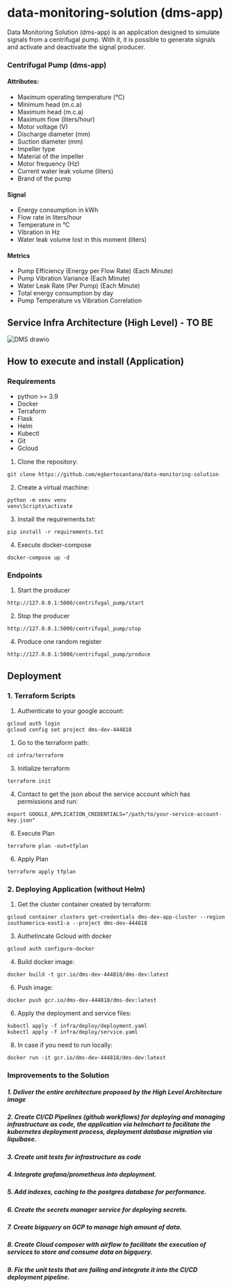 # data-monitoring-solution (dms-app)

Data Monitoring Solution (dms-app) is an application designed to simulate signals from a centrifugal pump. With it, it is possible to generate signals and activate and deactivate the signal producer.

### Centrifugal Pump (dms-app)
#### Attributes:
- Maximum operating temperature (°C)
- Minimum head (m.c.a)
- Maximum head (m.c.a)
- Maximum flow (liters/hour)
- Motor voltage (V)
- Discharge diameter (mm)
- Suction diameter (mm)
- Impeller type
- Material of the impeller
- Motor frequency (Hz)
- Current water leak volume (liters)
- Brand of the pump

#### Signal
- Energy consumption in kWh
- Flow rate in liters/hour
- Temperature in °C
- Vibration in Hz
- Water leak volume lost in this moment (liters)

#### Metrics
- Pump Efficiency (Energy per Flow Rate) (Each Minute)
- Pump Vibration Variance (Each Minute)
- Water Leak Rate (Per Pump) (Each Minute)
- Total energy consumption by day
- Pump Temperature vs Vibration Correlation

## Service Infra Architecture (High Level) - TO BE

![DMS drawio](https://github.com/user-attachments/assets/154004df-0276-4e5e-a41b-514ef3b3d92e)


  
## How to execute and install (Application)

### Requirements
- python >= 3.9
- Docker
- Terraform
- Flask
- Helm
- Kubectl
- Git
- Gcloud

1) Clone the repository:
```
git clone https://github.com/egbertosantana/data-monitoring-solution
```
2) Create a virtual machine:
```
python -m venv venv
venv\Scripts\activate
```
3) Install the requirements.txt:
```
pip install -r requirements.txt
```
4) Execute docker-compose
```
docker-compose up -d
```
### Endpoints

1) Start the producer
```
http://127.0.0.1:5000/centrifugal_pump/start
```
2) Stop the producer
```
http://127.0.0.1:5000/centrifugal_pump/stop
```
4) Produce one random register
```
http://127.0.0.1:5000/centrifugal_pump/produce
```
## Deployment

### 1. Terraform Scripts

1) Authenticate to your google account:
```
gcloud auth login
gcloud config set project dms-dev-444818
```

1) Go to the terraform path:
```
cd infra/terraform
```
3) Initialize terraform
```
terraform init
```
4) Contact to get the json about the service account which has permissions and run:
```
export GOOGLE_APPLICATION_CREDENTIALS="/path/to/your-service-account-key.json"
```
6) Execute Plan
```
terraform plan -out=tfplan
```
6) Apply Plan
```
terraform apply tfplan
```
### 2. Deploying Application (without Helm)
1) Get the cluster container created by terraform:
```
gcloud container clusters get-credentials dms-dev-app-cluster --region southamerica-east1-a --project dms-dev-444818
```

3) Authetincate Gcloud with docker
```
gcloud auth configure-docker
```

4) Build docker image:
```
docker build -t gcr.io/dms-dev-444818/dms-dev:latest
```

6) Push image:
```
docker push gcr.io/dms-dev-444818/dms-dev:latest
```
6) Apply the deployment and service files:
```
kubectl apply -f infra/deploy/deployment.yaml
kubectl apply -f infra/deploy/service.yaml
```
8) In case if you need to run locally:
```
docker run -it gcr.io/dms-dev-444818/dms-dev:latest
```
### Improvements to the Solution

##### 1. Deliver the entire architecture proposed by the High Level Architecture image
##### 2. Create CI/CD Pipelines (github workflows) for deploying and managing infrastructure as code, the application via helmchart to facilitate the kubernetes deployment process, deployment database migration via liquibase.
##### 3. Create unit tests for infrastructure as code
##### 4. Integrate grafana/prometheus into deployment.
##### 5. Add indexes, caching to the postgres database for performance.
##### 6. Create the secrets manager service for deploying secrets.
##### 7. Create bigquery on GCP to manage high amount of data.
##### 8. Create Cloud composer with airflow to facilitate the execution of services to store and consume data on bigquery.
##### 9. Fix the unit tests that are failing and integrate it into the CI/CD deployment pipeline.
